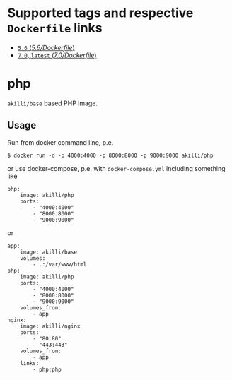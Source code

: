 # Supported tags and respective `Dockerfile` links

- [`5.6` (*5.6/Dockerfile*)](https://github.com/akilli/docker/blob/master/php5/Dockerfile)
- [`7.0`, `latest` (*7.0/Dockerfile*)](https://github.com/akilli/docker/blob/master/php/Dockerfile)

# php

`akilli/base` based PHP image.

## Usage

Run from docker command line, p.e.

    $ docker run -d -p 4000:4000 -p 8000:8000 -p 9000:9000 akilli/php

or use docker-compose, p.e. with `docker-compose.yml` including something like

    php:
        image: akilli/php
        ports:
            - "4000:4000"
            - "8000:8000"
            - "9000:9000"

or

    app:
        image: akilli/base
        volumes:
            - .:/var/www/html
    php:
        image: akilli/php
        ports:
            - "4000:4000"
            - "8000:8000"
            - "9000:9000"
        volumes_from:
            - app
    nginx:
        image: akilli/nginx
        ports:
            - "80:80"
            - "443:443"
        volumes_from:
            - app
        links:
            - php:php
